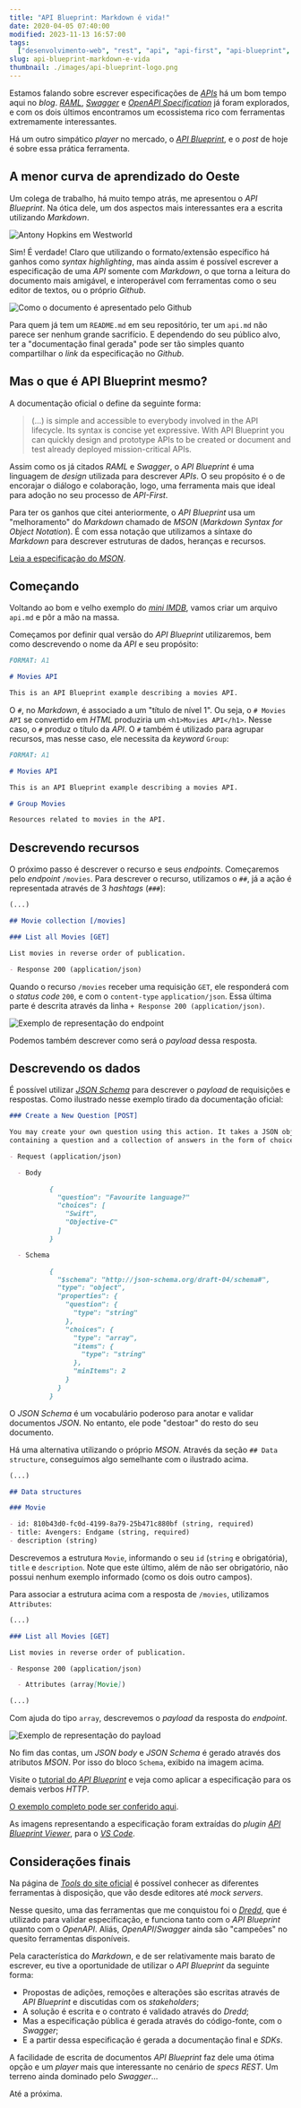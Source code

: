 ```yaml
---
title: "API Blueprint: Markdown é vida!"
date: 2020-04-05 07:40:00
modified: 2023-11-13 16:57:00
tags:
  ["desenvolvimento-web", "rest", "api", "api-first", "api-blueprint", "mson"]
slug: api-blueprint-markdown-e-vida
thumbnail: ./images/api-blueprint-logo.png
---
```


Estamos falando sobre escrever especificações de [_APIs_](/tag/api.html "Leia mais sobre APIs")
há um bom tempo aqui no _blog_. [_RAML_](/tag/raml.html "Leia mais sobre RAML"),
[_Swagger_](/tag/swagger.html "Leia mais sobre Swagger") e
[_OpenAPI Specification_](/tag/oai.html "Leia mais sobre OpenAPI") já foram explorados, e
com os dois últimos encontramos um ecossistema rico com ferramentas extremamente
interessantes.

Há um outro simpático _player_ no mercado, o [_API Blueprint_](https://apiblueprint.org/ "Visite a página oficial do projeto"),
e o _post_ de hoje é sobre essa prática ferramenta.

## A menor curva de aprendizado do Oeste

Um colega de trabalho, há muito tempo atrás, me apresentou o _API Blueprint_. Na
ótica dele, um dos aspectos mais interessantes era a escrita utilizando _Markdown_.

![Antony Hopkins em Westworld](/media/westworld-antony-hopkins.jpg "É um formato para máquinas? É um formato para humanos? Que diferença faz? (tvguide.com)")

Sim! É verdade! Claro que utilizando o formato/extensão específico há ganhos
como _syntax highlighting_, mas ainda assim é possível escrever a especificação de uma _API_ somente
com _Markdown_, o que torna a leitura do documento mais amigável, e interoperável com ferramentas
como o seu editor de textos, ou o próprio _Github_.

![Como o documento é apresentado pelo Github](/media/api-blueprint-github-example.png)

Para quem já tem um `README.md` em seu repositório, ter um `api.md` não parece ser
nenhum grande sacrifício. E dependendo do seu público alvo, ter a "documentação final gerada"
pode ser tão simples quanto compartilhar o _link_ da especificação no _Github_.

## Mas o que é API Blueprint mesmo?

A documentação oficial o define da seguinte forma:

> (...) is simple and accessible to everybody involved in the API lifecycle. Its syntax is concise yet expressive. With API Blueprint you can quickly design and prototype APIs to be created or document and test already deployed mission-critical APIs.

Assim como os já citados _RAML_ e _Swagger_, o _API Blueprint_ é uma linguagem de _design_ utilizada para
descrever _APIs_. O seu propósito é o de encorajar o diálogo e colaboração, logo, uma ferramenta
mais que ideal para adoção no seu processo de _API-First_.

Para ter os ganhos que citei anteriormente, o _API Blueprint_ usa um "melhoramento" do _Markdown_
chamado de _MSON_ (_Markdown Syntax for Object Notation_). É com essa notação que utilizamos a síntaxe
do _Markdown_ para descrever estruturas de dados, heranças e recursos.

[Leia a especificação do _MSON_](https://github.com/apiaryio/mson/blob/master/MSON%20Specification.md "Leia no Github").

## Começando

Voltando ao bom e velho exemplo do [_mini IMDB_](/2016/05/20/rest-parte-2.html "REST: Parte 2"), vamos criar um arquivo `api.md`
e pôr a mão na massa.

Começamos por definir qual versão do _API Blueprint_ utilizaremos, bem como descrevendo o nome da _API_ e seu propósito:

```markdown
FORMAT: A1

# Movies API

This is an API Blueprint example describing a movies API.
```

O `#`, no _Markdown_, é associado a um "título de nível 1". Ou seja, o `# Movies API` se convertido em _HTML_ produziria um `<h1>Movies API</h1>`.
Nesse caso, o `#` produz o título da _API_. O `#` também é utilizado para agrupar recursos, mas nesse caso, ele necessita da _keyword_
`Group`:

```markdown
FORMAT: A1

# Movies API

This is an API Blueprint example describing a movies API.

# Group Movies

Resources related to movies in the API.
```

## Descrevendo recursos

O próximo passo é descrever o recurso e seus _endpoints_. Começaremos pelo
_endpoint_ `/movies`. Para descrever o recurso, utilizamos o `##`, já a ação
é representada através de 3 _hashtags_ (`###`):

```markdown
(...)

## Movie collection [/movies]

### List all Movies [GET]

List movies in reverse order of publication.

- Response 200 (application/json)
```

Quando o recurso `/movies` receber uma requisição `GET`, ele responderá com
o _status code_ `200`, e com o `content-type` `application/json`. Essa última
parte é descrita através da linha `+ Response 200 (application/json)`.

![Exemplo de representação do endpoint](/media/api-blueprint-resource-example.png)

Podemos também descrever como será o _payload_ dessa resposta.

## Descrevendo os dados

É possível utilizar [_JSON Schema_](https://json-schema.org/ "A vocabulary that allows you to annotate and validate JSON documents")
para descrever o _payload_ de requisições e respostas. Como ilustrado nesse exemplo tirado da documentação oficial:

```markdown
### Create a New Question [POST]

You may create your own question using this action. It takes a JSON object
containing a question and a collection of answers in the form of choices.

- Request (application/json)

  - Body

          {
            "question": "Favourite language?"
            "choices": [
              "Swift",
              "Objective-C"
            ]
          }

  - Schema

          {
            "$schema": "http://json-schema.org/draft-04/schema#",
            "type": "object",
            "properties": {
              "question": {
                "type": "string"
              },
              "choices": {
                "type": "array",
                "items": {
                  "type": "string"
                },
                "minItems": 2
              }
            }
          }
```

O _JSON Schema_ é um vocabulário poderoso para anotar e validar documentos _JSON_. No entanto, ele pode "destoar" do resto do seu documento.

Há uma alternativa utilizando o próprio _MSON_. Através da seção `## Data structure`, conseguimos algo semelhante com o ilustrado acima.

```markdown
(...)

## Data structures

### Movie

- id: 810b43d0-fc0d-4199-8a79-25b471c880bf (string, required)
- title: Avengers: Endgame (string, required)
- description (string)
```

Descrevemos a estrutura `Movie`, informando o seu `id` (`string` e obrigatória),
`title` e `description`. Note que este último, além de não ser obrigatório, não
possui nenhum exemplo informado (como os dois outro campos).

Para associar a estrutura acima com a resposta de `/movies`, utilizamos
`Attributes`:

```markdown
(...)

### List all Movies [GET]

List movies in reverse order of publication.

- Response 200 (application/json)

  - Attributes (array[Movie])

(...)
```

Com ajuda do tipo `array`, descrevemos o _payload_ da resposta do _endpoint_.

![Exemplo de representação do payload](/media/api-blueprint-data-example.png)

No fim das contas, um _JSON body_ e _JSON Schema_ é gerado através dos
atributos _MSON_. Por isso do bloco `Schema`, exibido na imagem acima.

Visite o [tutorial do _API Blueprint_](https://apiblueprint.org/documentation/tutorial.html "Tutorial com demais verbos")
e veja como aplicar a especificação para os demais verbos _HTTP_.

[O exemplo completo pode ser conferido aqui](https://gist.github.com/kplaube/8cb39a98e0a2892412f060ad6c61704b "Veja o exemplo completo no Gist").

As imagens representando a especificação foram extraídas do _plugin_ [_API Blueprint Viewer_](https://marketplace.visualstudio.com/items?itemName=develiteio.api-blueprint-viewer), para o [_VS Code_](/tag/vscode.html "LEia mais sobre VS Code").

## Considerações finais

Na página de [_Tools_ do site oficial](https://apiblueprint.org/tools.html "Visite o site oficial do API Blueprint") é
possível conhecer as diferentes ferramentas à disposição, que vão desde editores até _mock servers_.

Nesse quesito, uma das ferramentas que me conquistou foi o [_Dredd_](https://github.com/apiaryio/dredd "Visite o repositório no Github"),
que é utilizado para validar especificação, e funciona tanto com o _API Blueprint_ quanto com o _OpenAPI_. Aliás,
_OpenAPI_/_Swagger_ ainda são "campeões" no quesito ferramentas disponíveis.

Pela característica do _Markdown_, e de ser relativamente mais barato de escrever, eu tive a oportunidade de utilizar o _API Blueprint_
da seguinte forma:

- Propostas de adições, remoções e alterações são escritas através de _API Blueprint_ e discutidas com os _stakeholders_;
- A solução é escrita e o contrato é validado através do _Dredd_;
- Mas a especificação pública é gerada através do código-fonte, com o _Swagger_;
- E a partir dessa especificação é gerada a documentação final e _SDKs_.

A facilidade de escrita de documentos _API Blueprint_ faz dele uma ótima opção e um _player_ mais que interessante
no cenário de _specs_ _REST_. Um terreno ainda dominado pelo _Swagger_...

Até a próxima.
